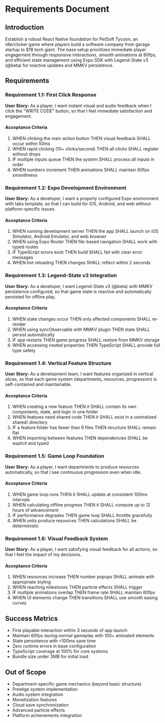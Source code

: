 # Requirements Document

## Introduction

Establish a robust React Native foundation for PetSoft Tycoon, an idle/clicker game where players build a software company from garage startup to $1B tech giant. The base setup prioritizes immediate player engagement through responsive interactions, smooth animations at 60fps, and efficient state management using Expo SDK with Legend-State v3 (@beta) for reactive updates and MMKV persistence.

## Requirements

### Requirement 1.1: First Click Response
**User Story:** As a player, I want instant visual and audio feedback when I click the "WRITE CODE" button, so that I feel immediate satisfaction and engagement.

#### Acceptance Criteria
1. WHEN clicking the main action button THEN visual feedback SHALL occur within 50ms
2. WHEN rapid clicking (10+ clicks/second) THEN all clicks SHALL register without drops
3. IF multiple inputs queue THEN the system SHALL process all inputs in order
4. WHEN numbers increment THEN animations SHALL maintain 60fps smoothness

### Requirement 1.2: Expo Development Environment  
**User Story:** As a developer, I want a properly configured Expo environment with tabs template, so that I can build for iOS, Android, and web without platform-specific issues.

#### Acceptance Criteria
1. WHEN running development server THEN the app SHALL launch on iOS Simulator, Android Emulator, and web browser
2. WHEN using Expo Router THEN file-based navigation SHALL work with typed routes
3. IF TypeScript errors exist THEN build SHALL fail with clear error messages
4. WHEN hot reloading THEN changes SHALL reflect within 2 seconds

### Requirement 1.3: Legend-State v3 Integration
**User Story:** As a developer, I want Legend-State v3 (@beta) with MMKV persistence configured, so that game state is reactive and automatically persisted for offline play.

#### Acceptance Criteria
1. WHEN state changes occur THEN only affected components SHALL re-render
2. WHEN using syncObservable with MMKV plugin THEN state SHALL persist automatically
3. IF app restarts THEN game progress SHALL restore from MMKV storage
4. WHEN accessing nested properties THEN TypeScript SHALL provide full type safety

### Requirement 1.4: Vertical Feature Structure
**User Story:** As a development team, I want features organized in vertical slices, so that each game system (departments, resources, progression) is self-contained and maintainable.

#### Acceptance Criteria
1. WHEN creating a new feature THEN it SHALL contain its own components, state, and logic in one folder
2. WHEN features need shared code THEN it SHALL exist in a centralized shared/ directory
3. IF a feature folder has fewer than 9 files THEN structure SHALL remain flat
4. WHEN importing between features THEN dependencies SHALL be explicit and typed

### Requirement 1.5: Game Loop Foundation
**User Story:** As a player, I want departments to produce resources automatically, so that I see continuous progression even when idle.

#### Acceptance Criteria
1. WHEN game loop runs THEN it SHALL update at consistent 100ms intervals
2. WHEN calculating offline progress THEN it SHALL compute up to 12 hours of advancement
3. IF performance degrades THEN game loop SHALL throttle gracefully
4. WHEN units produce resources THEN calculations SHALL be deterministic

### Requirement 1.6: Visual Feedback System
**User Story:** As a player, I want satisfying visual feedback for all actions, so that I feel the impact of my decisions.

#### Acceptance Criteria
1. WHEN resources increase THEN number popups SHALL animate with appropriate styling
2. WHEN reaching milestones THEN particle effects SHALL trigger
3. IF multiple animations overlap THEN frame rate SHALL maintain 60fps
4. WHEN UI elements change THEN transitions SHALL use smooth easing curves

## Success Metrics
- First playable interaction within 3 seconds of app launch
- Maintain 60fps during normal gameplay with 100+ animated elements
- State persistence with <100ms save time
- Zero runtime errors in base configuration
- TypeScript coverage at 100% for core systems
- Bundle size under 3MB for initial load

## Out of Scope
- Department-specific game mechanics (beyond basic structure)
- Prestige system implementation
- Audio system integration
- Monetization features
- Cloud save synchronization
- Advanced particle effects
- Platform achievements integration